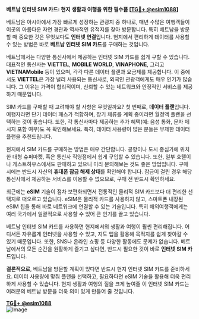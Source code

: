 **베트남 인터넷 SIM 카드: 현지 생활과 여행을 위한 필수품 [[TG💪+ @esim1088](https://t.me/s/esim1088)]**

베트남은 아시아에서 가장 빠르게 성장하는 관광지 중 하나로, 매년 수많은 여행객들이 이곳의 아름다운 자연 경관과 역사적인 유적지를 찾아 방문합니다. 특히 베트남을 방문할 때 중요한 것은 무엇보다도 **인터넷 연결**입니다. 현지에서 편리하게 데이터를 사용할 수 있는 방법은 바로 **베트남 인터넷 SIM 카드**를 구매하는 것입니다.

베트남에서는 다양한 통신사에서 제공하는 인터넷 SIM 카드를 쉽게 구할 수 있습니다. 대표적인 통신사는 **VIETTEL**, **MOBILE WORLD**, **VINAPHONE**, 그리고 **VIETNAMobile** 등이 있으며, 각각 다른 데이터 플랜과 요금제를 제공합니다. 이 중에서도 **VIETTEL**은 가장 널리 사용되는 통신사로, 외국인 관광객에게도 매우 인기가 많습니다. 그 이유는 가격이 합리적이며, 신뢰할 수 있는 네트워크와 안정적인 서비스를 제공하기 때문입니다.

SIM 카드를 구매할 때 고려해야 할 사항은 무엇일까요? 첫 번째로, **데이터 플랜**입니다. 여행자라면 단기 데이터 패스가 적합하며, 장기 체류를 계획 중이라면 월정액 플랜을 선택하는 것이 좋습니다. 또한, 각 통신사마다 제공하는 추가 혜택(예: 음성 통화, 문자 메시지 포함 여부)도 꼭 확인해보세요. 특히, 데이터 사용량이 많은 분들은 무제한 데이터 플랜을 추천드립니다.

현지에서 SIM 카드를 구매하는 방법은 매우 간단합니다. 공항이나 도시 중심가에 위치한 대형 슈퍼마켓, 혹은 통신사 직영점에서 쉽게 구입할 수 있습니다. 또한, 일부 호텔이나 게스트하우스에서도 판매하고 있으니 미리 문의해보는 것도 좋은 방법입니다. 구매 시에는 반드시 자신의 **휴대폰 잠금 해제 상태**를 확인해야 합니다. 잠금이 걸린 경우 해당 통신사에서 제공하는 서비스를 이용할 수 없으므로, 구매 전 반드시 확인하세요.

최근에는 **eSIM** 기술이 점차 보편화되면서 전통적인 물리적 SIM 카드보다 더 편리한 선택지로 떠오르고 있습니다. eSIM은 물리적 카드를 사용하지 않고, 스마트폰 내장된 eSIM 칩을 통해 바로 네트워크에 연결할 수 있는 기술입니다. 특히 해외여행객에게는 여러 국가에서 일괄적으로 사용할 수 있어 큰 인기를 끌고 있습니다.

베트남 인터넷 SIM 카드를 사용하면 현지에서의 생활과 여행이 훨씬 편리해집니다. 어디서든 자유롭게 인터넷을 사용할 수 있고, 지도 앱을 활용해 목적지를 쉽게 찾아갈 수 있기 때문입니다. 또한, SNS나 온라인 쇼핑 등 다양한 활동에도 문제가 없습니다. 베트남에서의 모든 순간을 원활하게 즐기고 싶다면, 반드시 필요한 것이 바로 **인터넷 SIM 카드**입니다.

**결론적으로**, 베트남을 방문할 계획이 있다면 반드시 현지 인터넷 SIM 카드를 준비하세요. 데이터 사용량에 맞춰 플랜을 선택하고, 필요하다면 eSIM 기술을 활용해 더욱 편리하게 사용할 수 있습니다. 현지 생활과 여행의 질을 크게 높여줄 이 인터넷 SIM 카드는 여러분의 베트남 방문을 더욱 의미 있게 만들어 줄 것입니다.

**[TG💪+ @esim1088](https://t.me/s/esim1088)**  
![Image](https://i.postimg.cc/Y0z9fWf4/image.png)